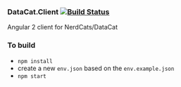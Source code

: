 ### DataCat.Client [![Build Status](https://travis-ci.org/NerdCats/DataCat.Client.svg?branch=master)](https://travis-ci.org/NerdCats/DataCat.Client)
Angular 2 client for NerdCats/DataCat

### To build
 - `npm install`
 - create a new `env.json` based on the `env.example.json`
 - `npm start` 
